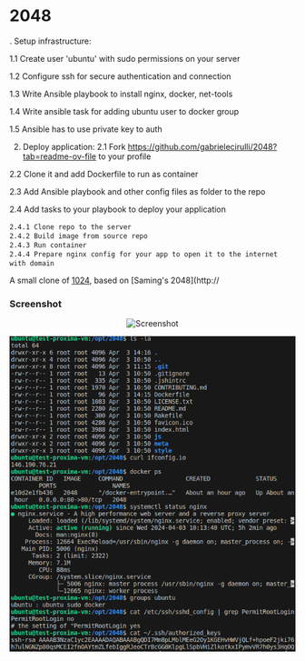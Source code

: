 # 2048
. Setup infrastructure:

  1.1 Create user 'ubuntu' with sudo permissions on your server
  
  1.2 Configure ssh for secure authentication and connection
  
  1.3 Write Ansible playbook to install nginx, docker, net-tools
  
  1.4 Write ansible task for adding ubuntu user to docker group
  
  1.5 Ansible has to use private key to auth

  
2. Deploy application:
  2.1 Fork https://github.com/gabrielecirulli/2048?tab=readme-ov-file to your profile
   
  2.2 Clone it and add Dockerfile to run as container
  
  2.3 Add Ansible playbook and other config files as folder to the repo 
  
  2.4 Add tasks to your playbook to deploy your application
  
    2.4.1 Clone repo to the server 
    2.4.2 Build image from source repo
    2.4.3 Run container
    2.4.4 Prepare nginx config for your app to open it to the internet with domain


A small clone of [1024](https://play.google.com/store/apps/details?id=com.veewo.a1024), based on [Saming's 2048](http://

### Screenshot

<p align="center">
  <img src="https://cloud.githubusercontent.com/assets/1175750/8614312/280e5dc2-26f1-11e5-9f1f-5891c3ca8b26.png" alt="Screenshot"/>
</p>

<p align="center">
  <img src="https://github.com/vladislavkim10/image/blob/main/task.png" alt="Screenshot"/>
</p>


